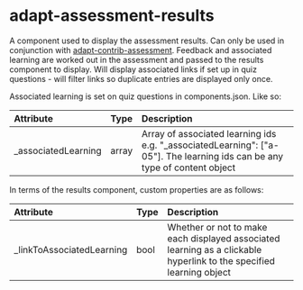 adapt-assessment-results
==================

A component used to display the assessment results. Can only be used in conjunction with [adapt-contrib-assessment](https://github.com/cgkineo/adapt-contrib-assessment). Feedback and associated learning are worked out in the assessment and passed to the results component to display. Will display associated links if set up in quiz questions - will filter links so duplicate entries are displayed only once.

Associated learning is set on quiz questions in components.json. Like so:

| Attribute        | Type| Description|
| :------------ |:-------------|:-----|
| _associatedLearning  | array   | Array of associated learning ids e.g. "_associatedLearning": ["a-05"]. The learning ids can be any type of content object |

In terms of the results component, custom properties are as follows:

| Attribute        | Type| Description|
| :------------ |:-------------|:-----|
| _linkToAssociatedLearning  | bool   | Whether or not to make each displayed associated learning as a clickable hyperlink to the specified learning object |

